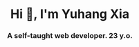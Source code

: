 <h1 align="center">Hi 👋, I'm Yuhang Xia</h1>

<h3 align="center">A self-taught web developer. 23 y.o.</h3>
